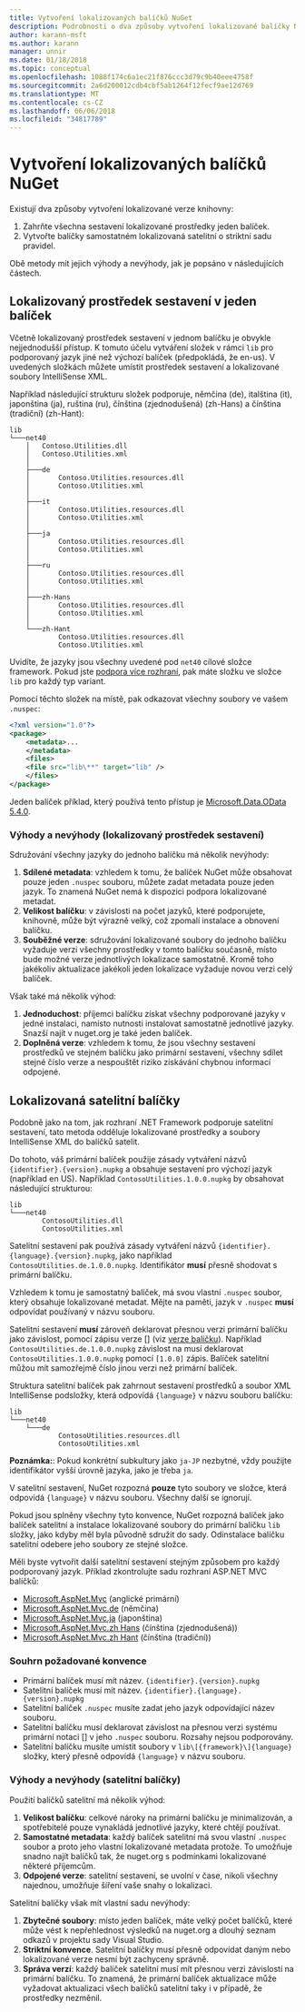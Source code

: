 ```yaml
---
title: Vytvoření lokalizovaných balíčků NuGet
description: Podrobnosti o dva způsoby vytvoření lokalizované balíčky NuGet, včetně všech sestaveních ve jeden balíček nebo publikování samostatné sestavení.
author: karann-msft
ms.author: karann
manager: unnir
ms.date: 01/18/2018
ms.topic: conceptual
ms.openlocfilehash: 1088f174c6a1ec21f876ccc3d79c9b40eee4758f
ms.sourcegitcommit: 2a6d200012cdb4cbf5ab1264f12fecf9ae12d769
ms.translationtype: MT
ms.contentlocale: cs-CZ
ms.lasthandoff: 06/06/2018
ms.locfileid: "34817789"
---
```

# <a name="creating-localized-nuget-packages"></a>Vytvoření lokalizovaných balíčků NuGet

Existují dva způsoby vytvoření lokalizované verze knihovny:

1. Zahrňte všechna sestavení lokalizované prostředky jeden balíček.
1. Vytvořte balíčky samostatném lokalizovaná satelitní o striktní sadu pravidel.

Obě metody mít jejich výhody a nevýhody, jak je popsáno v následujících částech.

## <a name="localized-resource-assemblies-in-a-single-package"></a>Lokalizovaný prostředek sestavení v jeden balíček

Včetně lokalizovaný prostředek sestavení v jednom balíčku je obvykle nejjednodušší přístup. K tomuto účelu vytváření složek v rámci `lib` pro podporovaný jazyk jiné než výchozí balíček (předpokládá, že en-us). V uvedených složkách můžete umístit prostředek sestavení a lokalizované soubory IntelliSense XML.

Například následující strukturu složek podporuje, němčina (de), italština (it), japonština (ja), ruština (ru), čínština (zjednodušená) (zh-Hans) a čínština (tradiční) (zh-Hant):

    lib
    └───net40
        │   Contoso.Utilities.dll
        │   Contoso.Utilities.xml
        │
        ├───de
        │       Contoso.Utilities.resources.dll
        │       Contoso.Utilities.xml
        │
        ├───it
        │       Contoso.Utilities.resources.dll
        │       Contoso.Utilities.xml
        │
        ├───ja
        │       Contoso.Utilities.resources.dll
        │       Contoso.Utilities.xml
        │
        ├───ru
        │       Contoso.Utilities.resources.dll
        │       Contoso.Utilities.xml
        │
        ├───zh-Hans
        │       Contoso.Utilities.resources.dll
        │       Contoso.Utilities.xml
        │
        └───zh-Hant
                Contoso.Utilities.resources.dll
                Contoso.Utilities.xml

Uvidíte, že jazyky jsou všechny uvedené pod `net40` cílové složce framework. Pokud jste [podpora více rozhraní](../create-packages/supporting-multiple-target-frameworks.md), pak máte složku ve složce `lib` pro každý typ variant.

Pomocí těchto složek na místě, pak odkazovat všechny soubory ve vašem `.nuspec`:

```xml
<?xml version="1.0"?>
<package>
    <metadata>...
    </metadata>
    <files>
    <file src="lib\**" target="lib" />
    </files>
</package>
```

Jeden balíček příklad, který používá tento přístup je [Microsoft.Data.OData 5.4.0](http://nuget.org/packages/Microsoft.Data.OData/5.4.0).

### <a name="advantages-and-disadvantages-localized-resource-assemblies"></a>Výhody a nevýhody (lokalizovaný prostředek sestavení)

Sdružování všechny jazyky do jednoho balíčku má několik nevýhody:

1. **Sdílené metadata**: vzhledem k tomu, že balíček NuGet může obsahovat pouze jeden `.nuspec` souboru, můžete zadat metadata pouze jeden jazyk. To znamená NuGet nemá k dispozici podpora lokalizované metadat.
1. **Velikost balíčku**: v závislosti na počet jazyků, které podporujete, knihovně, může být výrazně velký, což zpomalí instalace a obnovení balíčku.
1. **Souběžné verze**: sdružování lokalizované soubory do jednoho balíčku vyžaduje verzi všechny prostředky v tomto balíčku současně, místo bude možné verze jednotlivých lokalizace samostatně. Kromě toho jakékoliv aktualizace jakékoli jeden lokalizace vyžaduje novou verzi celý balíček.

Však také má několik výhod:

1. **Jednoduchost**: příjemci balíčku získat všechny podporované jazyky v jedné instalaci, namísto nutnosti instalovat samostatně jednotlivé jazyky. Snazší najít v nuget.org je také jeden balíček.
1. **Doplněná verze**: vzhledem k tomu, že jsou všechny sestavení prostředků ve stejném balíčku jako primární sestavení, všechny sdílet stejné číslo verze a nespouštět riziko získávání chybnou informací odpojené.

## <a name="localized-satellite-packages"></a>Lokalizovaná satelitní balíčky

Podobně jako na tom, jak rozhraní .NET Framework podporuje satelitní sestavení, tato metoda odděluje lokalizované prostředky a soubory IntelliSense XML do balíčků satelit.

Do tohoto, váš primární balíček použije zásady vytváření názvů `{identifier}.{version}.nupkg` a obsahuje sestavení pro výchozí jazyk (například en US). Například `ContosoUtilities.1.0.0.nupkg` by obsahovat následující strukturou:

    lib
    └───net40
            ContosoUtilities.dll
            ContosoUtilities.xml

Satelitní sestavení pak používá zásady vytváření názvů `{identifier}.{language}.{version}.nupkg`, jako například `ContosoUtilities.de.1.0.0.nupkg`. Identifikátor **musí** přesně shodovat s primární balíčku.

Vzhledem k tomu je samostatný balíček, má svou vlastní `.nuspec` soubor, který obsahuje lokalizované metadat. Mějte na paměti, jazyk v `.nuspec` **musí** odpovídat používaný v názvu souboru.

Satelitní sestavení **musí** zároveň deklarovat přesnou verzi primární balíčku jako závislost, pomocí zápisu verze [] \(viz [verze balíčku](../reference/package-versioning.md)). Například `ContosoUtilities.de.1.0.0.nupkg` závislost na musí deklarovat `ContosoUtilities.1.0.0.nupkg` pomocí `[1.0.0]` zápis. Balíček satelitní můžou mít samozřejmě číslo jinou verzi než primární balíček.

Struktura satelitní balíček pak zahrnout sestavení prostředků a soubor XML IntelliSense podsložky, která odpovídá `{language}` v názvu souboru balíčku:

    lib
    └───net40
        └───de
                ContosoUtilities.resources.dll
                ContosoUtilities.xml

**Poznámka:**: Pokud konkrétní subkultury jako `ja-JP` nezbytné, vždy použijte identifikátor vyšší úrovně jazyka, jako je třeba `ja`.

V satelitní sestavení, NuGet rozpozná **pouze** tyto soubory ve složce, která odpovídá `{language}` v názvu souboru. Všechny další se ignorují.

Pokud jsou splněny všechny tyto konvence, NuGet rozpozná balíček jako balíček satelitní a instalace lokalizované soubory do primární balíčku `lib` složky, jako kdyby měl byla původně sdružit do sady. Odinstalace balíčku satelitní odebere jeho soubory ze stejné složce.

Měli byste vytvořit další satelitní sestavení stejným způsobem pro každý podporovaný jazyk. Příklad zkontrolujte sadu rozhraní ASP.NET MVC balíčků:

- [Microsoft.AspNet.Mvc](http://nuget.org/packages/Microsoft.AspNet.Mvc) (anglické primární)
- [Microsoft.AspNet.Mvc.de](http://nuget.org/packages/Microsoft.AspNet.Mvc.de) (němčina)
- [Microsoft.AspNet.Mvc.ja](http://nuget.org/packages/Microsoft.AspNet.Mvc.ja) (japonština)
- [Microsoft.AspNet.Mvc.zh Hans](http://nuget.org/packages/Microsoft.AspNet.Mvc.zh-Hans) (čínština (zjednodušená))
- [Microsoft.AspNet.Mvc.zh Hant](http://nuget.org/packages/Microsoft.AspNet.Mvc.zh-Hant) (čínština (tradiční))

### <a name="summary-of-required-conventions"></a>Souhrn požadované konvence

- Primární balíček musí mít název. `{identifier}.{version}.nupkg`
- Satelitní balíček musí mít název. `{identifier}.{language}.{version}.nupkg`
- Satelitní balíček `.nuspec` musíte zadat jeho jazyk odpovídající název souboru.
- Satelitní balíčku musí deklarovat závislost na přesnou verzi systému primární notaci [] v jeho `.nuspec` souboru. Rozsahy nejsou podporovány.
- Satelitní balíčku musíte umístit soubory v `lib\[{framework}\]{language}` složky, který přesně odpovídá `{language}` v názvu souboru.

### <a name="advantages-and-disadvantages-satellite-packages"></a>Výhody a nevýhody (satelitní balíčky)

Použití balíčků satelitní má několik výhod:

1. **Velikost balíčku**: celkové nároky na primární balíčku je minimalizován, a spotřebitelé pouze vynakládá jednotlivé jazyky, které chtějí používat.
1. **Samostatné metadata**: každý balíček satelitní má svou vlastní `.nuspec` soubor a proto jeho vlastní lokalizované metadata protože. To umožňuje snadno najít balíčků tak, že nuget.org s podmínkami lokalizované některé příjemcům.
1. **Odpojené verze**: satelitní sestavení, se uvolní v čase, nikoli všechny najednou, umožňuje šíření vaše snahy o lokalizaci.

Satelitní balíčky však mít vlastní sadu nevýhody:

1. **Zbytečné soubory**: místo jeden balíček, máte velký počet balíčků, které může vést k nepřehlednost výsledků na nuget.org a dlouhý seznam odkazů v projektu sady Visual Studio.
1. **Striktní konvence**. Satelitní balíčky musí přesně odpovídat daným nebo lokalizované verze nesmí být zachyceny správně.
1. **Správa verzí**: každý balíček satelitní musí mít přesnou verzi závislostí na primární balíčku. To znamená, že primární balíček aktualizace může vyžadovat aktualizaci všech balíčků satelitní taky i v případě, že prostředky nezměnil.
